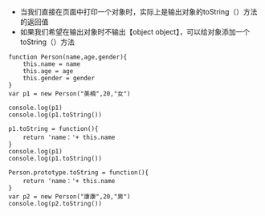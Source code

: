 - 当我们直接在页面中打印一个对象时，实际上是输出对象的toString（）方法的返回值
- 如果我们希望在输出对象时不输出【object object】，可以给对象添加一个toString（）方法

```
function Person(name,age,gender){
	this.name = name
	this.age = age
	this.gender = gender
}
var p1 = new Person("美楠",20,"女")

console.log(p1) 
console.log(p1.toString())

p1.toString = function(){
	return 'name：'+ this.name
}
console.log(p1)
console.log(p1.toString())

Person.prototype.toString = function(){
	return 'name：'+ this.name
}
var p2 = new Person("康康",20,"男")
console.log(p2.toString())
```